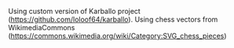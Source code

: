 Using custom version of Karballo project (https://github.com/loloof64/karballo).
Using chess vectors from WikimediaCommons (https://commons.wikimedia.org/wiki/Category:SVG_chess_pieces)